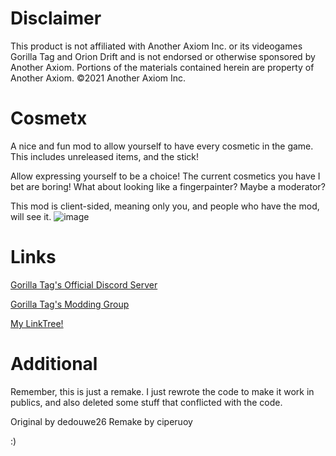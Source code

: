# Disclaimer
This product is not affiliated with Another Axiom Inc. or its videogames Gorilla Tag and Orion Drift and is not endorsed or otherwise sponsored by Another Axiom. Portions of the materials contained herein are property of Another Axiom. ©2021 Another Axiom Inc.

# Cosmetx
A nice and fun mod to allow yourself to have every cosmetic in the game. This includes unreleased items, and the stick!

Allow expressing yourself to be a choice! The current cosmetics you have I bet are boring! What about looking like a fingerpainter? Maybe a moderator?

This mod is client-sided, meaning only you, and people who have the mod, will see it.
![image](https://github.com/user-attachments/assets/6e7270b8-bb6e-41ea-b23d-c73aeaf13126)

# Links
[Gorilla Tag's Official Discord Server](https://discord.gg/gorillatag)

[Gorilla Tag's Modding Group](https://discord.gg/monkemod)

[My LinkTree!](https://linktr.ee/ciperuoy)

# Additional

Remember, this is just a remake. I just rewrote the code to make it work in publics, and also deleted some stuff that conflicted with the code.

Original by dedouwe26
Remake by ciperuoy

:)
